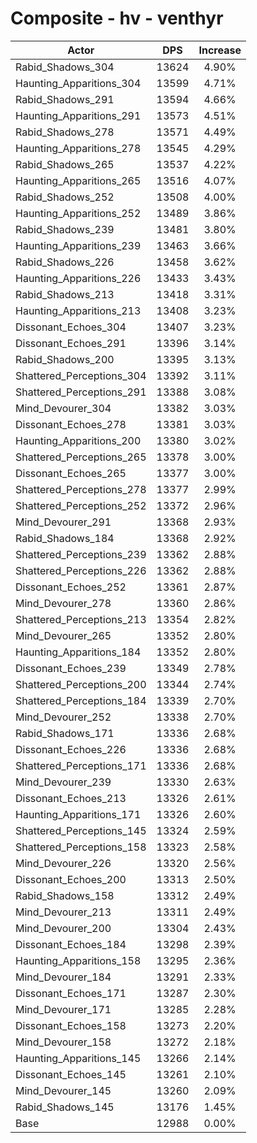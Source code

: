 # Composite - hv - venthyr
| Actor | DPS | Increase |
|---|:---:|:---:|
|Rabid_Shadows_304|13624|4.90%|
|Haunting_Apparitions_304|13599|4.71%|
|Rabid_Shadows_291|13594|4.66%|
|Haunting_Apparitions_291|13573|4.51%|
|Rabid_Shadows_278|13571|4.49%|
|Haunting_Apparitions_278|13545|4.29%|
|Rabid_Shadows_265|13537|4.22%|
|Haunting_Apparitions_265|13516|4.07%|
|Rabid_Shadows_252|13508|4.00%|
|Haunting_Apparitions_252|13489|3.86%|
|Rabid_Shadows_239|13481|3.80%|
|Haunting_Apparitions_239|13463|3.66%|
|Rabid_Shadows_226|13458|3.62%|
|Haunting_Apparitions_226|13433|3.43%|
|Rabid_Shadows_213|13418|3.31%|
|Haunting_Apparitions_213|13408|3.23%|
|Dissonant_Echoes_304|13407|3.23%|
|Dissonant_Echoes_291|13396|3.14%|
|Rabid_Shadows_200|13395|3.13%|
|Shattered_Perceptions_304|13392|3.11%|
|Shattered_Perceptions_291|13388|3.08%|
|Mind_Devourer_304|13382|3.03%|
|Dissonant_Echoes_278|13381|3.03%|
|Haunting_Apparitions_200|13380|3.02%|
|Shattered_Perceptions_265|13378|3.00%|
|Dissonant_Echoes_265|13377|3.00%|
|Shattered_Perceptions_278|13377|2.99%|
|Shattered_Perceptions_252|13372|2.96%|
|Mind_Devourer_291|13368|2.93%|
|Rabid_Shadows_184|13368|2.92%|
|Shattered_Perceptions_239|13362|2.88%|
|Shattered_Perceptions_226|13362|2.88%|
|Dissonant_Echoes_252|13361|2.87%|
|Mind_Devourer_278|13360|2.86%|
|Shattered_Perceptions_213|13354|2.82%|
|Mind_Devourer_265|13352|2.80%|
|Haunting_Apparitions_184|13352|2.80%|
|Dissonant_Echoes_239|13349|2.78%|
|Shattered_Perceptions_200|13344|2.74%|
|Shattered_Perceptions_184|13339|2.70%|
|Mind_Devourer_252|13338|2.70%|
|Rabid_Shadows_171|13336|2.68%|
|Dissonant_Echoes_226|13336|2.68%|
|Shattered_Perceptions_171|13336|2.68%|
|Mind_Devourer_239|13330|2.63%|
|Dissonant_Echoes_213|13326|2.61%|
|Haunting_Apparitions_171|13326|2.60%|
|Shattered_Perceptions_145|13324|2.59%|
|Shattered_Perceptions_158|13323|2.58%|
|Mind_Devourer_226|13320|2.56%|
|Dissonant_Echoes_200|13313|2.50%|
|Rabid_Shadows_158|13312|2.49%|
|Mind_Devourer_213|13311|2.49%|
|Mind_Devourer_200|13304|2.43%|
|Dissonant_Echoes_184|13298|2.39%|
|Haunting_Apparitions_158|13295|2.36%|
|Mind_Devourer_184|13291|2.33%|
|Dissonant_Echoes_171|13287|2.30%|
|Mind_Devourer_171|13285|2.28%|
|Dissonant_Echoes_158|13273|2.20%|
|Mind_Devourer_158|13272|2.18%|
|Haunting_Apparitions_145|13266|2.14%|
|Dissonant_Echoes_145|13261|2.10%|
|Mind_Devourer_145|13260|2.09%|
|Rabid_Shadows_145|13176|1.45%|
|Base|12988|0.00%|
